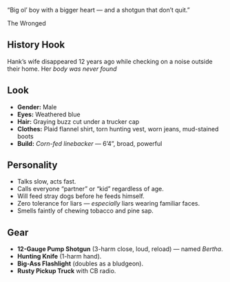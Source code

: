 “Big ol’ boy with a bigger heart — and a shotgun that don’t quit.”

The Wronged

## **History Hook**

Hank’s wife disappeared 12 years ago while checking on a noise outside their home. Her _body was never found_

## **Look**

- **Gender:** Male
- **Eyes:** Weathered blue
- **Hair:** Graying buzz cut under a trucker cap
- **Clothes:** Plaid flannel shirt, torn hunting vest, worn jeans, mud-stained boots
- **Build:** _Corn-fed linebacker_ — 6’4”, broad, powerful

## **Personality**

- Talks slow, acts fast.
- Calls everyone “partner” or “kid” regardless of age.
- Will feed stray dogs before he feeds himself.
- Zero tolerance for liars — _especially_ liars wearing familiar faces.
- Smells faintly of chewing tobacco and pine sap.

## **Gear**

- **12-Gauge Pump Shotgun** (3-harm close, loud, reload) — named _Bertha_.
- **Hunting Knife** (1-harm hand).
- **Big-Ass Flashlight** (doubles as a bludgeon).
- **Rusty Pickup Truck** with CB radio.